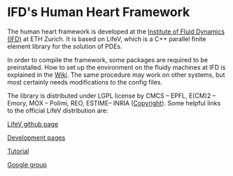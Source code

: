 # IFD's Human Heart Framework

The human heart framework is developed at the [Institute of Fluid Dynamics (IFD)](http://www.ifd.mavt.ethz.ch) at ETH Zurich. It is based on LifeV, which is a C++ parallel finite element library for the solution of PDEs.

In order to compile the framework, some packages are required to be preinstalled. How to set up the environment on the fluidy machines at IFD is explained in the [Wiki](https://github.com/thomaskummer/lifev-em/wiki-em). The same procedure may work on other systems, but most certainly needs modifications to the config files.

The library is distributed under LGPL license by CMCS – EPFL, E(CM)2 – Emory, MOX – Polimi, REO, ESTIME– INRIA ([Copyright](https://github.com/lifev/lifev/blob/master/Copyright.md)). Some helpful links to the official LifeV distribution are:

[LifeV github page](https://github.com/lifev/lifev)

[Development pages](http://www.lifev.org)

[Tutorial](http://cmcsforge.epfl.ch/documents/3)

[Google group](https://groups.google.com/forum/?fromgroups#!forum/lifev-user)

